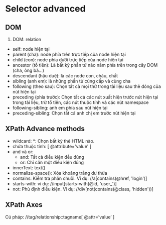 # Selector advanced
## DOM
1. DOM: relation
- self: node hiện tại
- parent (cha): node phía trên trực tiếp của node hiện tại
- child (con): node phía dưới trực tiếp của node hiện tại
- ancestor (tổ tiên): Là bất kỳ phần tử nào nằm phía trên trong cây DOM (cha, ông bà...)
- descendant (hậu duệ): là các node con, cháu, chắt
- sibling (anh em): là những phần tử cùng cấp và cùng cha
- following (theo sau): Chọn tất cả mọi thứ trong tài liệu sau thẻ đóng của nút hiện tại
- preceding (phía trước): Chọn tất cả các nút xuất hiện trước nút hiện tại trong tài liệu, trừ tổ tiên, các nút thuộc tính và các nút namespace
- following-sibling: anh em phía sau nút hiện tại
- preceding-sibling: Chọn tất cả anh chị em trước nút hiện tại

## XPath Advance methods
- wildcard: *: Chọn bất kỳ thẻ HTML nào.
- chứa thuộc tính: [ @attribute='value' ]
- and và or: 
    - and: Tất cả điều kiện đều đúng
    - or: Chỉ cần một điều kiện đúng
- innerText: text()
- normalize-space(): Xóa khoảng trắng dư thừa
- contains: Kiểm tra phần chuỗi. Ví dụ: //a[contains(@href, 'login')]   
- starts-with: ví dụ: //input[starts-with(@id, 'user_')]   
- not: Phủ định điều kiện. Ví dụ: //div[not(contains(@class, 'hidden'))]

## XPath Axes
Cú pháp: 
//tag/relationship::tagname[ @attr=’value’ ]
